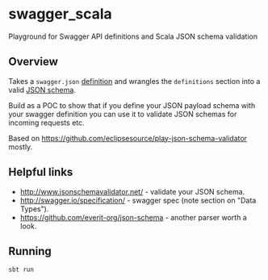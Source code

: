 # swagger_scala
Playground for Swagger API definitions and Scala JSON schema validation 

## Overview 
Takes a `swagger.json` [definition](http://swagger.io/specification/) and wrangles the `definitions` section into a valid [JSON schema](http://json-schema.org/).

Build as a POC to show that if you define your JSON payload schema with your swagger definition you can use it to validate JSON schemas for incoming requests etc.

Based on https://github.com/eclipsesource/play-json-schema-validator mostly.

## Helpful links
* http://www.jsonschemavalidator.net/ - validate your JSON schema.
* http://swagger.io/specification/ - swagger spec (note section on "Data Types").
* https://github.com/everit-org/json-schema - another parser worth a look. 

## Running
```
sbt run
```